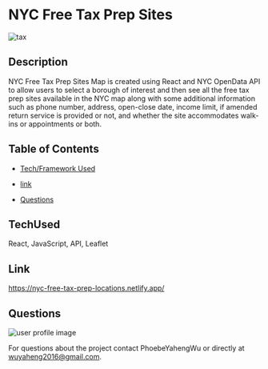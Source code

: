 # NYC Free Tax Prep Sites

![tax](https://user-images.githubusercontent.com/52837649/95041049-968a1600-06a3-11eb-9cf9-9e46903fafc1.gif)

## Description
NYC Free Tax Prep Sites Map is created using React and NYC OpenData API to allow users to select a borough of interest and then see all the free tax prep sites available in the NYC map along with some additional information such as phone number, address, open-close date, income limit, if amended return service is provided or not, and whether the site accommodates walk-ins or appointments or both.


## Table of Contents

* [Tech/Framework Used](#TechUsed)

* [link](#Link)

* [Questions](#Questions)


## TechUsed
React, JavaScript, API, Leaflet

## Link
https://nyc-free-tax-prep-locations.netlify.app/

## Questions
![user profile image](https://avatars0.githubusercontent.com/u/52837649?v=4)

For questions about the project contact PhoebeYahengWu or directly at wuyaheng2016@gmail.com.
